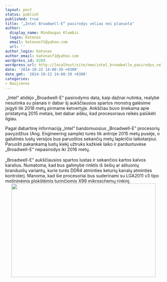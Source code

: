 ```yaml
---
layout: post
status: publish
published: true
title: "„Intel Broadwell-E“ pasirodys vėliau nei planuota"
author:
  display_name: Mindaugas Klumbis
  login: Katonas
  email: katonasf1@yahoo.com
  url: ''
author_login: Katonas
author_email: katonasf1@yahoo.com
wordpress_id: 8289
wordpress_url: http://localhost/site/new/intel_broadwelle_pasirodys_veliau_nei_planuota/
date: '2014-10-22 14:08:39 +0300'
date_gmt: '2014-10-22 14:08:39 +0300'
categories:
- Naujienos
---
```

<p>
	&nbsp;&bdquo;Intel&ldquo; atidėjo &bdquo;Broadwell-E&ldquo; pasirodymo data, kaip dažnai nutinka, realybė nesutinka su planais ir dabar &scaron;į auk&scaron;čiausios spartos monstrą galėsime įsigyti tik 2016 metų pirmame ketvertyje. Ank&scaron;čiau buvo &scaron;nekama apie pristatymą 2015 metais, bet dabar ai&scaron;ku, kad procesoriaus reikės palūkėti ilgiau.</p>
<div>
	Pagal dabartinę informaciją &bdquo;Intel&ldquo; bandomuosius &bdquo;Broadwell-E&ldquo; procesorių pavyzdžius (Ang. Engineering sample) turės tik antroje 2015 metų pusėje, o galutinės lustų versijos bus paruo&scaron;tos sekančių metų lapkričio laikotarpiui. Paruo&scaron;ti pakankamą lustų kiekį užtruks kažkiek laiko ir parduotuvėse &bdquo;Broadwell-E&ldquo; nepasirodys iki 2016 metų.</div>
<div>
	&nbsp;</div>
<div>
	&bdquo;Broadwell-E&ldquo; auk&scaron;čiausios spartos lustas ir sekančios kartos kalvos karalius. Numatoma, kad bus galimybė rinktis i&scaron; &scaron;e&scaron;ių ar a&scaron;tuonių branduolių variantų, kurie turės DDR4 atminties keturių kanalų atminties kontrolerį. Manoma, kad &scaron;ie procesoriai bus suderinami su LGA2011 v3 tipo motininėmis plok&scaron;tėmis turinčiomis X99 mikroschemų rinkinį. &nbsp;&nbsp;</div>
<div style="text-align: center;">
	<a href="http://technews.lt/userfiles/intel_broadwell_e-1024x667.png"><img alt="" src="http://technews.lt/userfiles/intel_broadwell_e-1024x667.png" style="width: 464px; height: 302px;" /></a></div>
